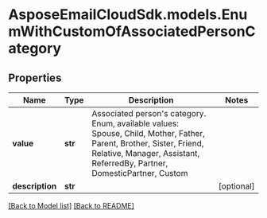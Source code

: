 # AsposeEmailCloudSdk.models.EnumWithCustomOfAssociatedPersonCategory
## Properties
Name | Type | Description | Notes
------------ | ------------- | ------------- | -------------
**value** | **str** | Associated person&#39;s category. Enum, available values: Spouse, Child, Mother, Father, Parent, Brother, Sister, Friend, Relative, Manager, Assistant, ReferredBy, Partner, DomesticPartner, Custom | 
**description** | **str** |  | [optional] 



[[Back to Model list]](Models.md) [[Back to README]](README.md)


